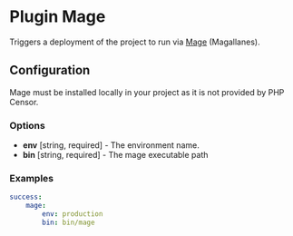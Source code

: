 Plugin Mage
===========

Triggers a deployment of the project to run via [Mage](https://github.com/andres-montanez/Magallanes) (Magallanes).

Configuration
-------------

Mage must be installed locally in your project as it is not provided by PHP Censor.

### Options

* **env** [string, required] - The environment name.
* **bin** [string, required] - The mage executable path

### Examples

```yaml
success:
    mage:
        env: production
        bin: bin/mage
```
